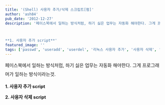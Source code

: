 ```yaml
---
title: '(Shell) 사용자 추가/삭제 스크립트[펌]'
author: 'ash84'
pub_date: '2012-12-27'
description: '페이스북에서 일하는 방식처럼, 하기 싫은 업무는 자동화 해야한다. 그게 프로그래머가 일하는 방식이라는것. 



**1. 사용자 추가 script**'
featured_image: ''
tags: ['passwd', 'useradd', 'userdel', '리눅스 사용자 추가', '사용자 삭제', '사용자 추가', '쉘스크립트']
---
```



<span style="font-size: 15px; line-height: 29px;">페이스북에서 일하는 방식처럼, 하기 싫은 업무는 자동화 해야한다. 그게 프로그래머가 일하는 방식이라는것. </span>

<span style="font-size: 15px; line-height: 29px;">  
</span>

**<span style="font-size: 11pt;">1. 사용자 추가 script</span>**

<script src="https://gist.github.com/4385015.js"></script>

**<span style="font-size: 11pt;">2. 사용자 삭제 script</span>**

<script src="https://gist.github.com/4385017.js"></script>



